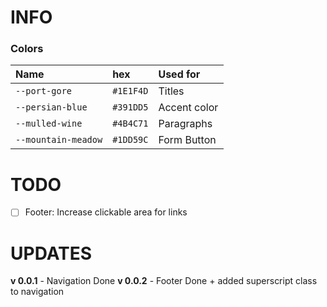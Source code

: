 # INFO
### Colors
| Name | hex | Used for |
|:--|:--|:--|
| `--port-gore` | `#1E1F4D` | Titles |
| `--persian-blue` | `#391DD5` | Accent color |
| `--mulled-wine` | `#4B4C71` | Paragraphs |
| `--mountain-meadow` | `#1DD59C` | Form Button |

# TODO
- [ ] Footer: Increase clickable area for links

# UPDATES
**v 0.0.1** - Navigation Done
**v 0.0.2** - Footer Done + added superscript class to navigation